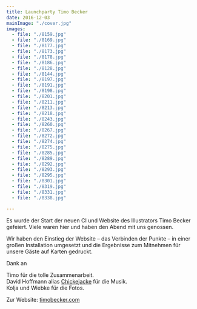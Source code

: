 ```yaml
---
title: Launchparty Timo Becker
date: 2016-12-03
mainImage: "./cover.jpg"
images:
  - file: "./8159.jpg"
  - file: "./8169.jpg"
  - file: "./8177.jpg"
  - file: "./8173.jpg"
  - file: "./8178.jpg"
  - file: "./8186.jpg"
  - file: "./8128.jpg"
  - file: "./8144.jpg"
  - file: "./8197.jpg"
  - file: "./8191.jpg"
  - file: "./8198.jpg"
  - file: "./8201.jpg"
  - file: "./8211.jpg"
  - file: "./8213.jpg"
  - file: "./8218.jpg"
  - file: "./8243.jpg"
  - file: "./8260.jpg"
  - file: "./8267.jpg"
  - file: "./8272.jpg"
  - file: "./8274.jpg"
  - file: "./8275.jpg"
  - file: "./8285.jpg"
  - file: "./8289.jpg"
  - file: "./8292.jpg"
  - file: "./8293.jpg"
  - file: "./8295.jpg"
  - file: "./8301.jpg"
  - file: "./8319.jpg"
  - file: "./8331.jpg"
  - file: "./8338.jpg"

---
```


Es wurde der Start der neuen CI und Website des Illustrators Timo Becker gefeiert. Viele waren hier und haben den Abend mit uns genossen. 

Wir haben den Einstieg der Website – das Verbinden der Punkte – in einer großen Installation umgesetzt und die Ergebnisse zum Mitnehmen für unsere Gäste auf Karten gedruckt.

Dank an
 
Timo für die tolle Zusammenarbeit.  
David Hoffmann alias [Chickejacke](https://soundcloud.com/chickejacke) für die Musik.  
Kolja und Wiebke für die Fotos.

Zur Website: [timobecker.com](https://timobecker.com)